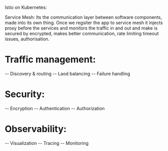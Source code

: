 Istio on Kubernetes:

Service Mesh: Its the communication layer between software components, made into its own thing. Once we regsiter the app to service mesh it injects proxy before the services and monitors the traffic in and out and make is secured by encrypted, makes better communication, rate limiting timeout issues, authorisation.

# Traffic management: 
-- Discovery & routing 
-- Laod balancing 
-- Failure handling 

# Security: 
-- Encryption 
-- Authentication
-- Authorization 

# Observability: 
-- Visualization 
-- Tracing 
-- Monitoring


